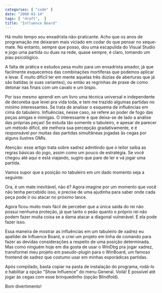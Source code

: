 ```yaml
---
categories: [ "code" ]
date: "2008-03-14"
tags: [ "draft",  ]
title: "Influence Board"
---
```

Há muito tempo sou enxadrista não-praticante. Acho que os anos de programação me deixaram mais viciado em codar do que pensar no xeque-mate. No entanto, sempre que posso, dou uma escapulida do Visual Studio e jogo uma partida ou duas na rede, quase sempre, é claro, tomando um piau psicológico.

A falta de prática e estudos pesa muito para um enxadrista amador, já que facilmente esquecemos das combinações mortíferas que podemos aplicar e levar. É muito difícil ter em mente aquelas três dúzias de aberturas que já são batidas (e suas variantes), ou então as regrinhas de praxe de como detonar nas finais com um cavalo e um bispo.

Por isso mesmo aprendi em um livro uma técnica universal e independente de decoreba que levei pra vida toda, e tem me trazido algumas partidas no mínimo interessantes. Se trata de analisar o esquema de influências em cima do tabuleiro. Influências, nesse caso, se refere ao poder de fogo das peças amigas e inimigas. O interessante é que deixa-se de lado a análise das próprias peças! Se estuda tão somente o tabuleiro, e apesar de parecer um método difícil, ele melhora sua percepção gradativamente, e é responsável por muitas das partidas simultâneas jogadas às cegas por alguns ilustres GMIs.

Atenção: esse artigo trata sobre xadrez admitindo que o leitor saiba as regras básicas do jogo, assim como um pouco de estratégia. Se você chegou até aqui e está viajando, sugiro que pare de ler e vá jogar uma partida.

Vamos supor que a posição no tabuleiro em um dado momento seja a seguinte:

Ora, é um mate inevitável, não é? Agora imagine por um momento que você não tenha percebido isso, e precise de uma ajudinha para saber onde cada peça pode ir ou atacar no próximo lance.

Agora ficou muito mais fácil de perceber que a única saída do rei não possui nenhuma proteção, já que tanto o peão quanto o próprio rei não podem fazer muita coisa se a dama atacar a diagonal vulnerável. E ela pode fazer isso.

Essa maneira de mostrar as influências em um tabuleiro de xadrez eu apelidei de Influence Board, e criei um projeto em linha de comando para fazer as devidas considerações a respeito de uma posição determinada. Mas como ninguém hoje em dia gosta de usar o WinDbg pra jogar xadrez, transformei meu projeto em pseudo-plugin para o WinBoard, um famoso frontend de xadrez que costumo usar em minhas esporádicas partidas.


Após compilado, basta copiar na pasta de instalação do programa, rodá-lo e habilitar a opção "Show Influence" do menu General. Voilà! É possível até jogar às cegas com esse brinquedinho (opção Blindfold).

Bom divertimento!
